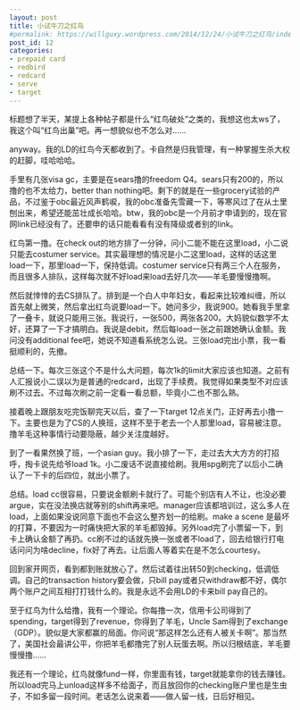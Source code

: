 ```yaml
---
layout: post
title: 小试牛刀之红鸟
#permalink: https://willguxy.wordpress.com/2014/12/24/小试牛刀之红鸟/index.html
post_id: 12
categories: 
- prepaid card
- redbird
- redcard
- serve
- target
---
```


标题想了半天，某提上各种帖子都是什么“红鸟破处”之类的，我想这也太ws了，我这个叫“红鸟出巢”吧。再一想貌似也不怎么对……

anyway。我的LD的红鸟今天都收到了。卡自然是归我管理，有一种掌握生杀大权的赶脚，哇哈哈哈。

手里有几张visa gc，主要是在sears撸的freedom Q4。sears只有200的，所以撸的也不太给力，better than nothing吧。剩下的就是在一些grocery试验的产品，不过鉴于obc最近风声鹤唳，我的obc准备先雪藏一下，等寒风过了在从土里刨出来，希望还能茁壮成长哈哈。btw，我的obc是一个月前才申请到的，现在官网link已经没有了。还要申的话只能看看有没有降级或者别的link。

红鸟第一撸。在check out的地方排了一分钟，问小二能不能在这里load，小二说只能去costumer service。其实最理想的情况是小二这里load，这样的话这里load一下，那里load一下，保持低调。costumer service只有两三个人在服务，而且很多人排队，这样每次就不好load来load去好几次——羊毛要慢慢撸啊。

然后就悻悻的去CS排队了。排到是一个白人中年妇女，看起来比较难纠缠，所以首先献上微笑，然后拿出红鸟说要load一下。她问多少，我说900。她看我手里拿了一叠卡，就说只能用三张。我说行，一张500，两张各200。大妈貌似数学不太好，还算了一下才搞明白。我说是debit，然后每load一张之前跟她确认金额。我问没有additional fee吧，她说不知道看系统怎么说。三张load完出小票，我一看挺顺利的，先撤。

总结一下。每次三张这个不是什么大问题，每次1k的limit大家应该也知道。之前有人汇报说小二误以为是普通的redcard，出现了手续费。我觉得如果类型不对应该刷不过去。不过每次刷之前一定看一看总额，毕竟小二也不那么熟。

接着晚上跟朋友吃完饭聊完天以后，查了一下target 12点关门，正好再去小撸一下。主要也是为了CS的人换班，这样不至于老去一个人那里load，容易被注意。撸羊毛这种事情行动要隐蔽，越少关注度越好。

到了一看果然换了班，一个asian guy。我小排了一下，走过去大大方方的打招呼，掏卡说先给爷load 1k。小二废话不说直接给刷。我用spg刷完了以后小二确认了一下卡的后四位，就出小票了。

总结。load cc很容易，只要说金额刷卡就行了。可能个别店有人不让，也没必要argue，实在没法换店就等别的shift再来吧。manager应该都培训过，这么多人在load，上面如果没说同意下面也不会这么整齐划一的给刷。make a scene 是最坏的打算，不要因为一时痛快把大家的羊毛都毁掉。另外load完了小票留一下，到卡上确认金额了再扔。cc刷不过的话就先换一张或者不load了，回去给银行打电话问问为啥decline，fix好了再去。让后面人等着实在是不怎么courtesy。

回到家开网页，看到都到账就放心了。然后试着往出转50到checking，低调低调。自己的transaction history要会做，只bill pay或者只withdraw都不好，偶尔两个账户之间互相打打钱什么的。我是永远不会用LD的卡来bill pay自己的。

至于红鸟为什么给撸，我有一个理论。你每撸一次，信用卡公司得到了spending，target得到了revenue，你得到了羊毛，Uncle Sam得到了exchange（GDP）。貌似是大家都赢的局面。你问说“那这样怎么还有人被关卡啊”。那当然了，美国社会最讲公平，你把羊毛都撸完了别人玩蛋去啊。所以归根结底，羊毛要慢慢撸……

我还有一个理论，红鸟就像fund一样，你里面有钱，target就能拿你的钱去赚钱。所以load完马上unload这样多不给面子，而且放回你的checking账户里也是生虫子，不如多留一段时间。老话怎么说来着——做人留一线，日后好相见。